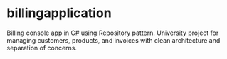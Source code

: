 # billingapplication
Billing console app in C# using Repository pattern. University project for managing customers, products, and invoices with clean architecture and separation of concerns.
